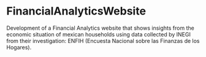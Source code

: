 # FinancialAnalyticsWebsite
Development of a Financial Analytics website that shows insights from the economic situation of mexican households using data collected by INEGI from their investigation: ENFIH (Encuesta Nacional sobre las Finanzas de los Hogares).
